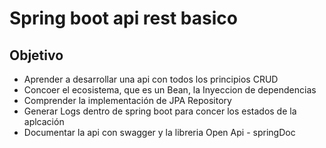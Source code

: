 # Spring boot api rest basico

## Objetivo

* Aprender a desarrollar una api con todos los principios CRUD
* Concoer el ecosistema, que es un Bean, la Inyeccion de dependencias
* Comprender la implementación de JPA Repository
* Generar Logs dentro de spring boot para concer los estados de la aplcación
* Documentar la api con swagger y la libreria Open Api - springDoc